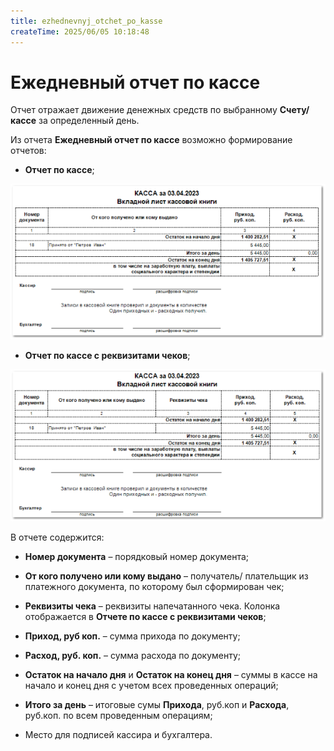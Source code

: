 ```yaml
---
title: ezhednevnyj_otchet_po_kasse
createTime: 2025/06/05 10:18:48
---
```

# Ежедневный отчет по кассе
Отчет отражает движение денежных средств по выбранному **Счету/кассе** за определенный день.

Из отчета **Ежедневный отчет по кассе** возможно формирование отчетов:

- **Отчет по кассе**;

![](../../../assets/work/three/076.png)

- **Отчет по кассе с реквизитами чеков**;

![](../../../assets/work/three/077.png)

В отчете содержится:

- **Номер документа** – порядковый номер документа;

- **От кого получено или кому выдано** – получатель/ плательщик из платежного документа, по которому был сформирован чек;

- **Реквизиты чека** – реквизиты напечатанного чека. Колонка отображается в **Отчете по кассе с реквизитами чеков**;

- **Приход, руб коп.** – сумма прихода по документу;

- **Расход, руб. коп.** – сумма расхода по документу;

- **Остаток на начало дня** и **Остаток на конец дня** – суммы в кассе на начало и конец дня с учетом всех проведенных операций;

- **Итого за день** – итоговые сумы **Прихода**, руб.коп и **Расхода**, руб.коп. по всем проведенным операциям;

- Место для подписей кассира и бухгалтера.